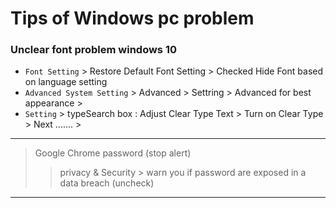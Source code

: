 #  Tips of Windows pc problem 

### Unclear font  problem windows 10 
- `Font Setting` > Restore Default Font Setting > Checked Hide Font based on language setting 
- `Advanced System Setting` > Advanced > Settring > Advanced for best appearance > 
- `Setting` > typeSearch box :  Adjust Clear Type Text > Turn on Clear Type > Next ....... > 

---
> Google Chrome password (stop alert)   
>> privacy & Security > warn you if password are exposed in a data breach (uncheck)
---


